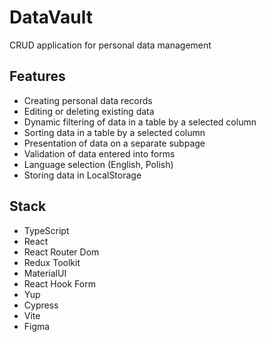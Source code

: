 # DataVault

CRUD application for personal data management

## Features

- Creating personal data records
- Editing or deleting existing data
- Dynamic filtering of data in a table by a selected column
- Sorting data in a table by a selected column
- Presentation of data on a separate subpage
- Validation of data entered into forms
- Language selection (English, Polish)
- Storing data in LocalStorage

## Stack

- TypeScript
- React
- React Router Dom
- Redux Toolkit
- MaterialUI
- React Hook Form
- Yup
- Cypress
- Vite
- Figma
